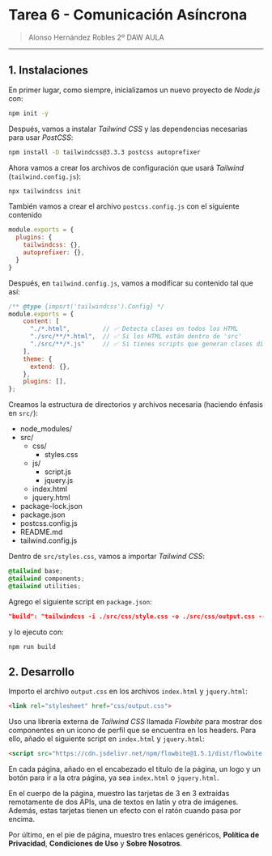 # Tarea 6 - Comunicación Asíncrona

> Alonso Hernández Robles 2º DAW AULA

---

## 1. Instalaciones

En primer lugar, como siempre, inicializamos un nuevo proyecto de *Node.js* con:

```bash
npm init -y
```

Después, vamos a instalar *Tailwind CSS* y las dependencias necesarias para usar *PostCSS*:

```bash
npm install -D tailwindcss@3.3.3 postcss autoprefixer
```

Ahora vamos a crear los archivos de configuración que usará *Tailwind* (`tailwind.config.js`):

```bash
npx tailwindcss init
```

También vamos a crear el archivo `postcss.config.js` con el siguiente contenido

```js
module.exports = {
  plugins: {
    tailwindcss: {},
    autoprefixer: {},
  }
}
```

Después, en `tailwind.config.js`, vamos a modificar su contenido tal que así:

```js
/** @type {import('tailwindcss').Config} */
module.exports = {
    content: [
      "./*.html",         // ✅ Detecta clases en todos los HTML
      "./src/**/*.html",  // ✅ Si los HTML están dentro de 'src'
      "./src/**/*.js"     // ✅ Si tienes scripts que generan clases dinámicamente
    ],
    theme: {
      extend: {},
    },
    plugins: [],
};
```

Creamos la estructura de directorios y archivos necesaria (haciendo énfasis en `src/`):

- node_modules/
- src/
  - css/
    - styles.css
  - js/
    - script.js
    - jquery.js
  - index.html
  - jquery.html
- package-lock.json
- package.json
- postcss.config.js
- README.md
- tailwind.config.js

Dentro de `src/styles.css`, vamos a importar *Tailwind CSS*:

```css
@tailwind base;
@tailwind components;
@tailwind utilities;
```

Agrego el siguiente script en `package.json`:

```json
"build": "tailwindcss -i ./src/css/style.css -o ./src/css/output.css --minify"
```

y lo ejecuto con:

```bash
npm run build
```

## 2. Desarrollo

Importo el archivo `output.css` en los archivos `index.html` y `jquery.html`:

```html
<link rel="stylesheet" href="css/output.css">
```

Uso una librería externa de *Tailwind CSS* llamada *Flowbite* para mostrar dos componentes en un icono de perfil que se encuentra en los headers. Para ello, añado el siguiente script en `index.html` y `jquery.html`:

```html
<script src="https://cdn.jsdelivr.net/npm/flowbite@1.5.1/dist/flowbite.min.js"></script>
```

En cada página, añado en el encabezado el título de la página, un logo y un botón para ir a la otra página, ya sea `index.html` o `jquery.html`.

En el cuerpo de la página, muestro las tarjetas de 3 en 3 extraídas remotamente de dos APIs, una de textos en latín y otra de imágenes. Además, estas tarjetas tienen un efecto con el ratón cuando pasa por encima.

Por último, en el pie de página, muestro tres enlaces genéricos, **Política de Privacidad**, **Condiciones de Uso** y **Sobre Nosotros**.